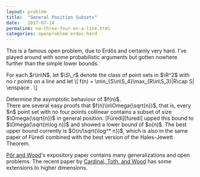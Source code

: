 ```yaml
---
layout: problem
title:  "General Position Subsets"
date:   2017-07-14
permalink: no-three-four-on-a-line.html
categories: openproblem erdos hard
---
```

$\newcommand{\S}{\mathcal{S}}$This is a famous open problem, due to Erdős and certainly very hard.  I've played around with some probabilistic arguments but gotten nowhere further than the simple lower bounds.

For each $r\in\N$, let $\S\_r$ denote the class of point sets in $\R^2$ with no $r$ points on a line and let
\\[
   f(n) = \min_{S\in\S_4}\max_{R\in\S_3}|R\cap S| \enspace .
\\]
<div class="problem">
  Determine the asymptotic behaviour of $f(n)$.
</div>
There are several easy proofs that $f(n)\in\Omega(\sqrt{n})$, that is, every $n$ point set with no four points collinear contains a subset of size $\Omega(\sqrt{n})$ in general position.  [Füredi][furedi] upped this bound to $\Omega(\sqrt{n\log n})$ and showed a lower bound of $o(n)$.  The best upper bound currently is $O(n/\sqrt{\log^* n})$, which is also in the same paper of Füredi combined with the best version of the Hales-Jewett Theorem.

[Pór and Wood][por-wood]'s expository paper contains many generalizations and open problems.  The recent paper by [Cardinal, Toth, and Wood][cardinal-etal] has some extensions to higher dimensions.

[furedi]:http://www.math.uiuc.edu/~z-furedi/PUBS/furedi_3-indep-sets-on-plane.pdf
[cardinal-etal]:https://dx.doi.org/10.1007/s00022-016-0323-5
[por-wood]:http://dx.doi.org/10.20382/jocg.v1i1a3
